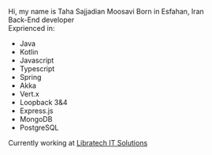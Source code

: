 Hi, my name is Taha Sajjadian Moosavi
Born in Esfahan, Iran  
Back-End developer  
Exprienced in:
- Java
- Kotlin
- Javascript
- Typescript
- Spring
- Akka
- Vert.x
- Loopback 3&4
- Express.js
- MongoDB
- PostgreSQL

Currently working at [Libratech IT Solutions](https://libratech.ir/)  
